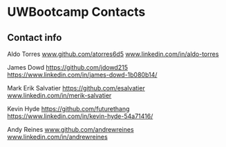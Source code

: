# UWBootcamp Contacts

## Contact info

Aldo Torres   www.github.com/atorres6d5 www.linkedin.com/in/aldo-torres

James Dowd  https://github.com/jdowd215  https://www.linkedin.com/in/james-dowd-1b080b14/

Mark Erik Salvatier https://github.com/esalvatier www.linkedin.com/in/merik-salvatier

Kevin Hyde https://github.com/futurethang https://www.linkedin.com/in/kevin-hyde-54a71416/

Andy Reines www.github.com/andrewreines www.linkedin.com/in/andrewreines
